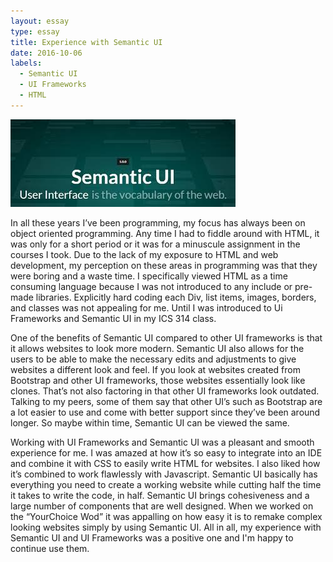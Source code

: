 ```yaml
---
layout: essay
type: essay
title: Experience with Semantic UI
date: 2016-10-06
labels:
  - Semantic UI
  - UI Frameworks
  - HTML
---
```


<img class="ui medium left floated image" src="../images/semantic ui.jpg">



In all these years I’ve been programming, my focus has always been on object oriented programming. 
Any time I had to fiddle around with HTML, it was only for a short period or it was for a minuscule assignment in the courses I took. Due to the lack of my exposure to HTML and web development, my perception on these areas in programming was that they 
were boring and a waste time. I specifically viewed HTML as a time consuming language because I was not introduced
to any include or pre-made libraries. Explicitly hard coding each Div, list items, images, borders, and classes was not 
appealing for me. Until I was introduced to Ui Frameworks and Semantic UI in my ICS 314 class.

One of the benefits of Semantic UI compared to other UI frameworks is that it allows websites to look more modern. 
Semantic UI also allows for the users to be able to make the necessary edits and adjustments to give websites a different look and feel. If you look at websites created from Bootstrap and other UI frameworks, those websites essentially look like clones. 
That’s not also factoring in that other UI frameworks look outdated. Talking to my peers, some of them say that other UI’s such as
Bootstrap are a lot easier to use and come with better support since they’ve been around longer. 
So maybe within time, Semantic UI can be viewed the same.

Working with UI Frameworks and Semantic UI was a pleasant and smooth experience for me. 
I was amazed at how it’s so easy to integrate into an IDE and combine it with CSS to easily write HTML for websites. 
I also liked how it’s combined to work flawlessly with Javascript. Semantic UI basically has everything you need to create a working  website while cutting half the time it takes to write the code, in half.
Semantic UI brings cohesiveness and a large number of components that are well designed. 
When we worked on the “YourChoice Wod” it was appalling on how easy it is to remake complex looking websites simply by using Semantic UI. All in all, my experience with Semantic UI and UI Frameworks was a positive one and I'm happy to continue use them.
